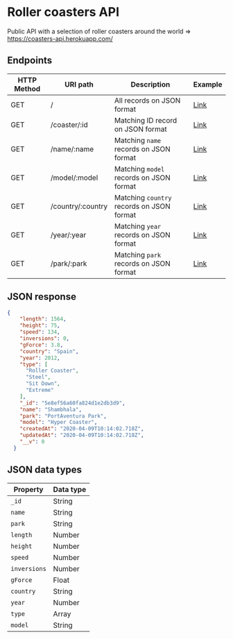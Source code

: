 # Roller coasters API

Public API with a selection of roller coasters around the world => https://coasters-api.herokuapp.com/

## Endpoints

| HTTP Method 	| URI path      	| Description                                    	| Example 	|
|-------------	|---------------	|------------------------------------------------	|---------	|
| GET         	| /             	| All records on JSON format          	| <a href="https://coasters-api.herokuapp.com" target="_blank">Link</a>     	|
| GET         	| /coaster/:id 	| Matching ID record on JSON format 	| <a href="https://coasters-api.herokuapp.com/coaster/5e8ef56a60fa824d1e2db3d9" target="_blank">Link</a> 	|
| GET         	| /name/:name 	| Matching `name` records on JSON format 	| <a href="https://coasters-api.herokuapp.com/name/Shambhala" target="_blank">Link</a> 	|
| GET         	| /model/:model 	| Matching `model` records on JSON format 	| <a href="https://coasters-api.herokuapp.com/model/Accelerator%20Coaster" target="_blank">Link</a> 	|
| GET         	| /country/:country 	| Matching `country` records on JSON format 	| <a href="https://coasters-api.herokuapp.com/country/Spain" target="_blank">Link</a> 	|
| GET         	| /year/:year 	| Matching `year` records on JSON format 	| <a href="https://coasters-api.herokuapp.com/year/2005" target="_blank">Link</a> 	|
| GET         	| /park/:park 	| Matching `park` records on JSON format 	| <a href="https://coasters-api.herokuapp.com/park/PortAventura%20Park" target="_blank">Link</a> 	|

## JSON response

```json
{
    "length": 1564,
    "height": 75,
    "speed": 134,
    "inversions": 0,
    "gForce": 3.8,
    "country": "Spain",
    "year": 2012,
    "type": [
      "Roller Coaster",
      "Steel",
      "Sit Down",
      "Extreme"
    ],
    "_id": "5e8ef56a60fa824d1e2db3d9",
    "name": "Shambhala",
    "park": "PortAventura Park",
    "model": "Hyper Coaster",
    "createdAt": "2020-04-09T10:14:02.718Z",
    "updatedAt": "2020-04-09T10:14:02.718Z",
    "__v": 0
  }
```

## JSON data types
| Property 	| Data type      	| 
|-------------	|---------------	|
| `_id`         	| String             	| 
| `name`         	| String             	| 
| `park`         	| String             	| 
| `length`         	| Number             	| 
| `height`         	| Number             	| 
| `speed`         	| Number             	| 
| `inversions`         	| Number             	| 
| `gForce`         	| Float             	| 
| `country`         	| String             	| 
| `year`         	| Number             	| 
| `type`         	| Array             	| 
| `model`         	| String             	| 
